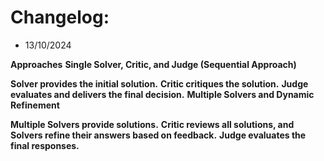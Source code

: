 # Changelog:

-   13/10/2024
  
  **Approaches**
  **Single Solver, Critic, and Judge (Sequential Approach)**
  
  **Solver provides the initial solution.**
  **Critic critiques the solution.**
  **Judge evaluates and delivers the final decision.**
  **Multiple Solvers and Dynamic Refinement**
  
  **Multiple Solvers provide solutions.**
  **Critic reviews all solutions, and Solvers refine their answers based on feedback.**
  **Judge evaluates the final responses.**
